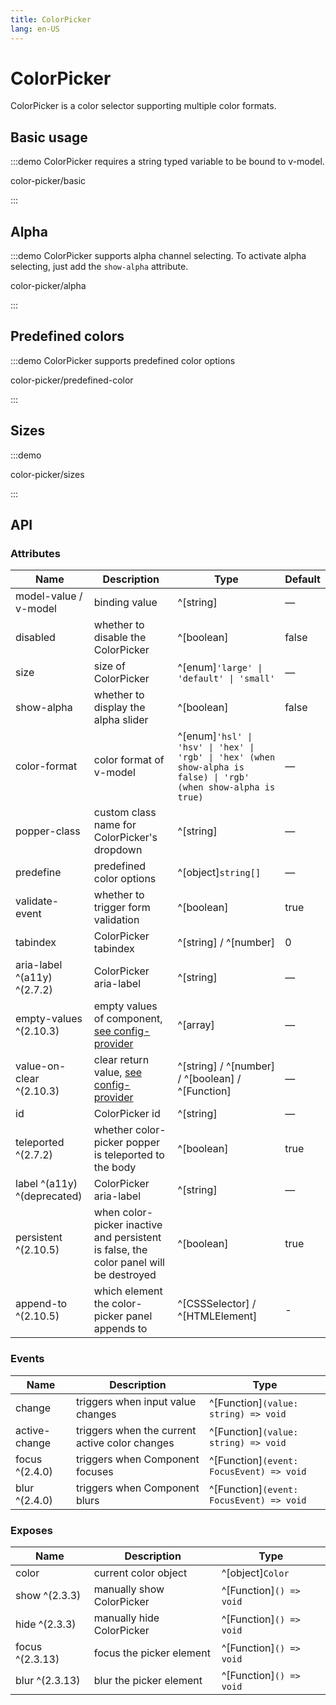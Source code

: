 ```yaml
---
title: ColorPicker
lang: en-US
---
```


# ColorPicker

ColorPicker is a color selector supporting multiple color formats.

## Basic usage

:::demo ColorPicker requires a string typed variable to be bound to v-model.

color-picker/basic

:::

## Alpha

:::demo ColorPicker supports alpha channel selecting. To activate alpha selecting, just add the `show-alpha` attribute.

color-picker/alpha

:::

## Predefined colors

:::demo ColorPicker supports predefined color options

color-picker/predefined-color

:::

## Sizes

:::demo

color-picker/sizes

:::

## API

### Attributes

| Name                        | Description                                                                                                    | Type                                                                                                             | Default |
| --------------------------- | -------------------------------------------------------------------------------------------------------------- | ---------------------------------------------------------------------------------------------------------------- | ------- |
| model-value / v-model       | binding value                                                                                                  | ^[string]                                                                                                        | —       |
| disabled                    | whether to disable the ColorPicker                                                                             | ^[boolean]                                                                                                       | false   |
| size                        | size of ColorPicker                                                                                            | ^[enum]`'large' \| 'default' \| 'small'`                                                                         | —       |
| show-alpha                  | whether to display the alpha slider                                                                            | ^[boolean]                                                                                                       | false   |
| color-format                | color format of v-model                                                                                        | ^[enum]`'hsl' \| 'hsv' \| 'hex' \| 'rgb' \| 'hex' (when show-alpha is false) \| 'rgb' (when show-alpha is true)` | —       |
| popper-class                | custom class name for ColorPicker's dropdown                                                                   | ^[string]                                                                                                        | —       |
| predefine                   | predefined color options                                                                                       | ^[object]`string[]`                                                                                              | —       |
| validate-event              | whether to trigger form validation                                                                             | ^[boolean]                                                                                                       | true    |
| tabindex                    | ColorPicker tabindex                                                                                           | ^[string] / ^[number]                                                                                            | 0       |
| aria-label ^(a11y) ^(2.7.2) | ColorPicker aria-label                                                                                         | ^[string]                                                                                                        | —       |
| empty-values ^(2.10.3)      | empty values of component, [see config-provider](/en-US/component/config-provider#empty-values-configurations) | ^[array]                                                                                                         | —       |
| value-on-clear ^(2.10.3)    | clear return value, [see config-provider](/en-US/component/config-provider#empty-values-configurations)        | ^[string] / ^[number] / ^[boolean] / ^[Function]                                                                 | —       |
| id                          | ColorPicker id                                                                                                 | ^[string]                                                                                                        | —       |
| teleported ^(2.7.2)         | whether color-picker popper is teleported to the body                                                          | ^[boolean]                                                                                                       | true    |
| label ^(a11y) ^(deprecated) | ColorPicker aria-label                                                                                         | ^[string]                                                                                                        | —       |
| persistent ^(2.10.5)        | when color-picker inactive and persistent is false, the color panel will be destroyed                          | ^[boolean]                                                                                                       | true    |
| append-to ^(2.10.5)         | which element the color-picker panel appends to                                                                | ^[CSSSelector] / ^[HTMLElement]                                                                                  | -       |

### Events

| Name           | Description                                    | Type                                     |
| -------------- | ---------------------------------------------- | ---------------------------------------- |
| change         | triggers when input value changes              | ^[Function]`(value: string) => void`     |
| active-change  | triggers when the current active color changes | ^[Function]`(value: string) => void`     |
| focus ^(2.4.0) | triggers when Component focuses                | ^[Function]`(event: FocusEvent) => void` |
| blur ^(2.4.0)  | triggers when Component blurs                  | ^[Function]`(event: FocusEvent) => void` |

### Exposes

| Name            | Description               | Type                    |
| --------------- | ------------------------- | ----------------------- |
| color           | current color object      | ^[object]`Color`        |
| show ^(2.3.3)   | manually show ColorPicker | ^[Function]`() => void` |
| hide ^(2.3.3)   | manually hide ColorPicker | ^[Function]`() => void` |
| focus ^(2.3.13) | focus the picker element  | ^[Function]`() => void` |
| blur ^(2.3.13)  | blur the picker element   | ^[Function]`() => void` |
